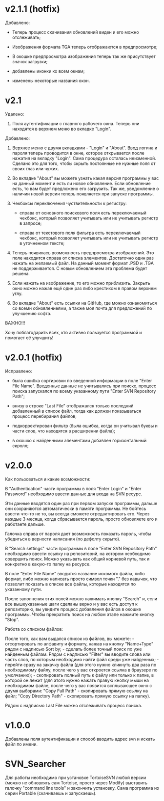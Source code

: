 # v2.1.1 (hotfix)

Добавлено:

- Теперь процесс скачивания обновлений виден и его можно отслеживать;

- Изображения формата TGA теперь отображаются в предпросмотре;

- В окошке предпросмотра изображения теперь так же присутствует значок загрузки;

- добавлены иконки ко всем окнам;

- изменены некоторые названия окон.

# v2.1

Удалено:

1) Поля аутентификации с главного рабочего окна. Теперь они находятся в верхнем меню во вкладке "Login".

Добавлено: 

1) Верхнее меню с двумя вкладками - "Login" и "About". Ввод логина и пароля теперь проводится в окне, которое открывается после нажатия на вкладку "Login". Сама процедура осталась неизменной. Сделано это для того, чтобы скрыть постоянные не нужные поля от своих глаз или чужих.  

2) Во вкладке "About" вы можете узнать какая версия программы у вас на данный момент и есть ли новое обновление. Если обновление есть, то вам будет предложено его загрузить. Так же, уведомление о наличии новой версии теперь появляется при запуске программы.

3) Чекбоксы переключения чуствительности к регистру:

	- справа от основного поискового поля есть переключаемый чекбокс, который позволяет учитывать или не учитывать регистр в запросе;

	- справа от текстового поля фильтра есть переключаемый чекбокс, который позволяет учитывать или не учитывать регистр в уточненном тексте;

4) Теперь появилась возможность предпросмотра изображений. Это поле находится справа от списка элементов. Достаточно один раз нажать на желаемый файл. На данный момент формат .PSD и .TGA не поддерживается. С новым обновлением эта проблема будет решена.

5) Если нажать на изображение, то его можно приблизить. Закрыть окно можно нажав ещё один раз либо крестиком в правом верхнем углу.

6) Во вкладке "About" есть ссылки на GitHub, где можно ознакомиться со всеми обновлениеями, а также моя почта для предложений по улучшению софта.


ВАЖНО!!!

Хочу поблагодарить всех, кто активно пользуется программой и помогает её улучшить!

# v2.0.1 (hotfix)

Исправлено: 

- была ошибка сортировки по введенной информации в поле "Enter File Name". Введенные данные не учитывались при поиске, процесс поиска запускался по всему указанному пути "Enter SVN Repository Path";

- внизу в строке "Last File" отображался только последний добавленный в список файл, тогда как должен показываться процесс перебирания файлов;

- подкорректирован фильтр (была ошибка, когда он учитывал буквы и части слов, что находятся в расширении файла); 

- в окошко с найденными элементами добавлен горизонтальный скролл;

# v2.0.0 

Как пользоваться и какие возможности:

В "Authentication" части программы в поля "Enter Login" и "Enter Password" необходимо ввести данные для входа на SVN ресурс. 

Эти данные вводятся один раз при первом запуске программы, дальше они сохраняются автоматически в памяти программы. Не бойтесь ввести что-то не то, вы всегда сможете отредактировать его. Через каждые 3 месяца, когда сбрасывается пароль, просто обновляете его и работаете дальше. 

Галочка справа от пароля дает возможность показать пароль, чтобы убедиться в верности написания (по дефолту скрыто).

В "Search settings" части программы в поле "Enter SVN Repository Path" необходимо ввести ссылку на репозиторий, на котором необходимо совершить поиск. Можно указывать как общий корневой путь, так и конкретно в какую-то папку на ресурсе.

В поле "Enter File Name" вводится название искомого файла, либо формат, либо можно написать просто символ точки "." без кавычек, что позволит показать в списке все файлы, которые находятся по указанному пути.

После заполнения этих полей можно нажимать кнопку "Search" и, если все вышеуказанные шаги сделаны верно и у вас есть доступ к репозиторию, вы увидите процесс добавления файлов в окошке программы.
Чтобы прекратить поиск на любом этапе нажмите кнопку "Stop".

Работа со списком файлов:

После того, как вам выдался список из файлов, вы можете: 
	- отсортировать по алфавиту и формату, нажав на кнопку "Name+Type" рядом с надписью Sort by;
	- сделать более точный поиск по уже найденным файлам. Рядом с надписью "Filter" вы вводите слова или часть слов, по которым необходимо найти файл среди уже найденных;
	- перейти сразу на закачку файла (для этого нужно кликнуть два раза по необходимому файлу, после чего у вас откроется ссылка в браузере по умолчанию);
	- скопировать полный путь к файлу или только к папке, в которой он лежит (для этого нужно нажать правую кнопку мыши на необходимом файле, после чего у вас появится всплывающее окно с двумя выборами: "Copy Full Path" - скопировать прямую ссылку на файл; "Copy Directory Path" - скопировать прямую ссылку на папку).

Рядом с надписью Last File можно отслеживать процесс поиска.

# v1.0.0

Добавлены поля аутентификации и способ вводить адрес svn и искать файл по имени.

# SVN_Searcher

Для работы необходимо при установке TortoiseSVN любой версии (можно не обновлять сам Tortoise, просто через Modify) выставить галочку "command line tools" и закончить установку.
Сама программа из серии Portable (скачиваешь и запускаешь).














